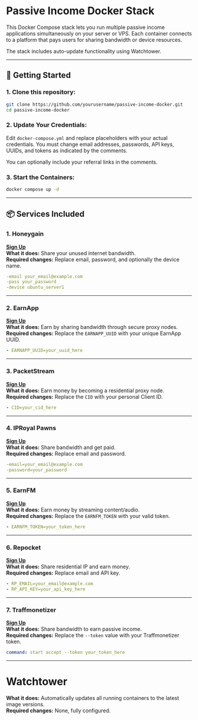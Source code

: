 # Passive Income Docker Stack

This Docker Compose stack lets you run multiple passive income applications simultaneously on your server or VPS. Each container connects to a platform that pays users for sharing bandwidth or device resources.

The stack includes auto-update functionality using Watchtower.

---

## 🚀 Getting Started

### 1. Clone this repository:
```bash
git clone https://github.com/yourusername/passive-income-docker.git
cd passive-income-docker
```

### 2. Update Your Credentials:
Edit `docker-compose.yml` and replace placeholders with your actual credentials.
You must change email addresses, passwords, API keys, UUIDs, and tokens as indicated by the comments.

You can optionally include your referral links in the comments.

### 3. Start the Containers:
```bash
docker compose up -d
```

---

## 📦 Services Included

### 1. Honeygain  
**[Sign Up](https://r.honeygain.me/GAURA57077)**  
**What it does:** Share your unused internet bandwidth.  
**Required changes:** Replace email, password, and optionally the device name.
```yaml
-email your_email@example.com
-pass your_password
-device ubuntu_server1
```

---

### 2. EarnApp  
**[Sign Up](https://earnapp.com/i/etWBlbZw)**  
**What it does:** Earn by sharing bandwidth through secure proxy nodes.  
**Required changes:** Replace the `EARNAPP_UUID` with your unique EarnApp UUID.
```yaml
- EARNAPP_UUID=your_uuid_here
```

---

### 3. PacketStream  
**[Sign Up](https://packetstream.io/?psr=6KN0)**  
**What it does:** Earn money by becoming a residential proxy node.  
**Required changes:** Replace the `CID` with your personal Client ID.
```yaml
- CID=your_cid_here
```



---

### 4. IPRoyal Pawns  
**[Sign Up](https://pawns.app/?r=4301760)**  
**What it does:** Share bandwidth and get paid.  
**Required changes:** Replace email and password.
```yaml
-email=your_email@example.com
-password=your_password
```

---

### 5. EarnFM  
**[Sign Up](https://earn.fm/ref/PYTHJYM9)**  
**What it does:** Earn money by streaming content/audio.  
**Required changes:** Replace the `EARNFM_TOKEN` with your valid token.
```yaml
- EARNFM_TOKEN=your_token_here
```

---

### 6. Repocket  
**[Sign Up](https://link.repocket.com/YDmQ)**  
**What it does:** Share residential IP and earn money.  
**Required changes:** Replace email and API key.
```yaml
- RP_EMAIL=your_email@example.com
- RP_API_KEY=your_api_key_here
```

---

### 7. Traffmonetizer  
**[Sign Up](https://traffmonetizer.com/?aff=1693337)**  
**What it does:** Share bandwidth to earn passive income.  
**Required changes:** Replace the `--token` value with your Traffmonetizer token.
```yaml
command: start accept --token your_token_here
```
---

# Watchtower
**What it does:** Automatically updates all running containers to the latest image versions.  
**Required changes:** None, fully configured.

